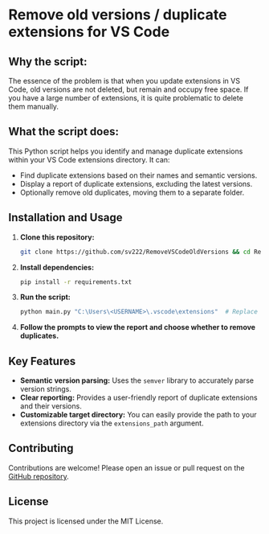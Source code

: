 # Remove old versions / duplicate extensions for VS Code

## Why the script:

The essence of the problem is that when you update extensions in VS Code, old versions are not deleted, but remain and occupy free space. If you have a large number of extensions, it is quite problematic to delete them manually.

## What the script does:

This Python script helps you identify and manage duplicate extensions within your VS Code extensions directory. It can:

* Find duplicate extensions based on their names and semantic versions.
* Display a report of duplicate extensions, excluding the latest versions.
* Optionally remove old duplicates, moving them to a separate folder.

## Installation and Usage

1. **Clone this repository:**
    ```bash
    git clone https://github.com/sv222/RemoveVSCodeOldVersions && cd RemoveVSCodeOldVersions
    ```
2. **Install dependencies:**
    ```bash
    pip install -r requirements.txt
    ```
3. **Run the script:**
    ```bash
    python main.py "C:\Users\<USERNAME>\.vscode\extensions"  # Replace with your actual path to your VS Code extensions directory.
    ```
4. **Follow the prompts to view the report and choose whether to remove duplicates.**

## Key Features

* **Semantic version parsing:** Uses the `semver` library to accurately parse version strings.
* **Clear reporting:** Provides a user-friendly report of duplicate extensions and their versions.
* **Customizable target directory:** You can easily provide the path to your extensions directory via the `extensions_path` argument.

## Contributing
Contributions are welcome! Please open an issue or pull request on the [GitHub repository](https://github.com/sv222/RemoveVSCodeOldVersions).

## License
This project is licensed under the MIT License.
